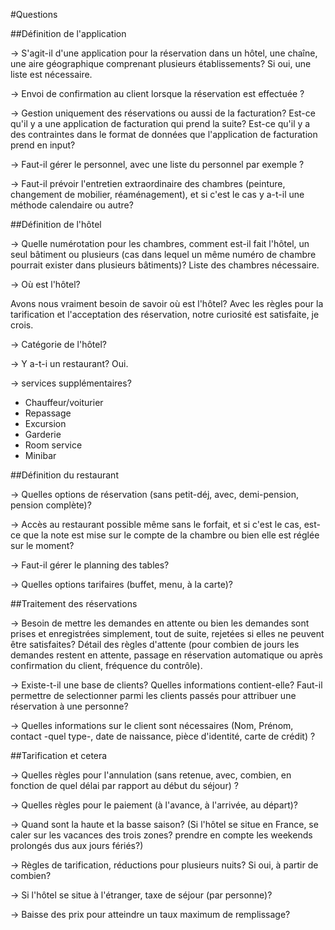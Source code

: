 #Questions


##Définition de l'application

→ S'agit-il d'une application pour la réservation dans un hôtel, une chaîne, une aire géographique comprenant plusieurs établissements? Si oui, une liste est nécessaire.

→ Envoi de confirmation au client lorsque la réservation est effectuée ?

→ Gestion uniquement des réservations ou aussi de la facturation? Est-ce qu'il y a une application de facturation qui prend la suite? Est-ce qu'il y a des contraintes dans le format de données que l'application de facturation prend en input?

→ Faut-il gérer le personnel, avec une liste du personnel par exemple ?

→ Faut-il prévoir l'entretien extraordinaire des chambres (peinture, changement de mobilier, réaménagement), et si c'est le cas y a-t-il une méthode calendaire ou autre?

##Définition de l'hôtel

→ Quelle numérotation pour les chambres, comment est-il fait l'hôtel, un seul bâtiment ou plusieurs (cas dans lequel un même numéro de chambre pourrait exister dans plusieurs bâtiments)? Liste des chambres nécessaire.

→ Où est l'hôtel?

Avons nous vraiment besoin de savoir où est l'hôtel? Avec les règles pour la tarification et l'acceptation des réservation, notre curiosité est satisfaite, je crois.


→ Catégorie de l'hôtel?


→ Y a-t-i un restaurant? Oui.

→ services supplémentaires?
  * Chauffeur/voiturier
  * Repassage
  * Excursion
  * Garderie
  * Room service
  * Minibar

##Définition du restaurant

→ Quelles options de réservation (sans petit-déj, avec, demi-pension, pension complète)?

→ Accès au restaurant possible même sans le forfait, et si c'est le cas, est-ce que la note est mise sur le compte de la chambre ou bien elle est réglée sur le moment?

→ Faut-il gérer le planning des tables?

→ Quelles options tarifaires (buffet, menu, à la carte)?



##Traitement des réservations

→ Besoin de mettre les demandes en attente ou bien les demandes sont prises et enregistrées simplement, tout de suite, rejetées si elles ne peuvent être satisfaites? Détail des règles d'attente (pour combien de jours les demandes restent en attente, passage en réservation automatique ou après confirmation du client, fréquence du contrôle).

→ Existe-t-il une base de clients? Quelles informations contient-elle? Faut-il permettre de selectionner parmi les clients passés pour attribuer une réservation à une personne?

→ Quelles informations sur le client sont nécessaires (Nom, Prénom, contact -quel type-, date de naissance, pièce d'identité, carte de crédit) ?

##Tarification et cetera

→ Quelles règles pour l'annulation (sans retenue, avec, combien, en fonction de quel délai par rapport au début du séjour) ?

→ Quelles règles pour le paiement (à l'avance, à l'arrivée, au départ)?

→ Quand sont la haute et la basse saison? (Si l'hôtel se situe en France, se caler sur les vacances des trois zones? prendre en compte les weekends prolongés dus aux jours fériés?)

→ Règles de tarification, réductions pour plusieurs nuits? Si oui, à partir de combien?

→ Si l'hôtel se situe à l'étranger, taxe de séjour (par personne)?

→ Baisse des prix pour atteindre un taux maximum de remplissage?
